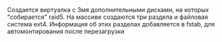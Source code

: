 Создается виртуалка с 3мя дополнительными дисками, на которых "собирается" raid5.
На массиве создаются три раздела и файловая система ext4.
Информация об этих разделах добавляется в fstab, для автомонтирования после перезагрузки